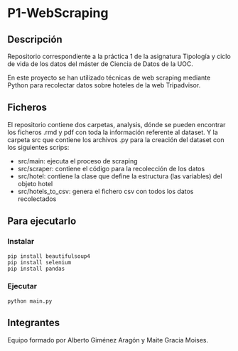 # P1-WebScraping

## Descripción
Repositorio correspondiente a la práctica 1 de la asignatura Tipología y ciclo de vida de los datos del máster de Ciencia de Datos de la UOC.

En este proyecto se han utilizado técnicas de web scraping mediante Python para recolectar datos sobre hoteles de la web Tripadvisor.

## Ficheros
El repositorio contiene dos carpetas, analysis, dónde se pueden encontrar los ficheros .rmd y pdf con toda la información referente al dataset. Y la carpeta src que contiene los archivos .py para la creación del dataset con los siguientes scrips:

- src/main: ejecuta el proceso de scraping 
- src/scraper: contiene el código para la recolección de los datos
- src/hotel: contiene la clase que define la estructura (las variables) del objeto hotel
- src/hotels_to_csv: genera el fichero csv con todos los datos recolectados

## Para ejecutarlo

### Instalar
```
pip install beautifulsoup4
pip install selenium
pip install pandas
```

### Ejecutar
```
python main.py
```

## Integrantes
Equipo formado por Alberto Giménez Aragón y Maite Gracia Moises.
